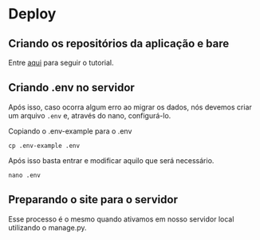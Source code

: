 # Deploy

## Criando os repositórios da aplicação e bare
Entre [aqui](https://github.com/luizomf/curso-django-projeto1/tree/6040aa148b59551232a66228b732b2a2c569538e/deploy#criando-um-reposit%C3%B3rio-no-servidor) para seguir o tutorial.

## Criando .env no servidor
Após isso, caso ocorra algum erro ao migrar os dados, nós devemos criar um arquivo `.env` e, através do nano, configurá-lo.

Copiando o .env-example para o .env
```
cp .env-example .env
```

Após isso basta entrar e modificar aquilo que será necessário.
```
nano .env
```

## Preparando o site para o servidor
Esse processo é o mesmo quando ativamos em nosso servidor local utilizando o manage.py.